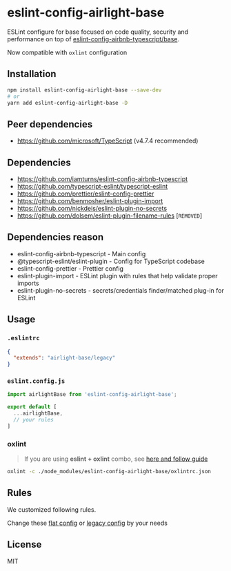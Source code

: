 # eslint-config-airlight-base

ESLint configure for base focused on code quality, security and performance on top of
[eslint-config-airbnb-typescript/base](https://github.com/iamturns/eslint-config-airbnb-typescript).

Now compatible with `oxlint` configuration

## Installation

```bash
npm install eslint-config-airlight-base --save-dev
# or
yarn add eslint-config-airlight-base -D
```

## Peer dependencies

- <https://github.com/microsoft/TypeScript> (v4.7.4 recommended)

## Dependencies

- <https://github.com/iamturns/eslint-config-airbnb-typescript>
- <https://github.com/typescript-eslint/typescript-eslint>
- <https://github.com/prettier/eslint-config-prettier>
- <https://github.com/benmosher/eslint-plugin-import>
- <https://github.com/nickdeis/eslint-plugin-no-secrets>
- <https://github.com/dolsem/eslint-plugin-filename-rules> \[`REMOVED`\]

## Dependencies reason

- eslint-config-airbnb-typescript - Main config
- @typescript-eslint/eslint-plugin - Config for TypeScript codebase
- eslint-config-prettier - Prettier config
- eslint-plugin-import - ESLint plugin with rules that help validate proper imports
- eslint-plugin-no-secrets - secrets/credentials finder/matched plug-in for ESLint

## Usage

### `.eslintrc`

```json
{
  "extends": "airlight-base/legacy"
}
```

### `eslint.config.js`

```js
import airlightBase from 'eslint-config-airlight-base';

export default [
  ...airlightBase,
  // your rules
]
```

### oxlint

> If you are using **eslint + oxlint** combo, see [here and follow guide](https://github.com/oxc-project/eslint-plugin-oxlint)

```bash
oxlint -c ./node_modules/eslint-config-airlight-base/oxlintrc.json
```

## Rules

We customized following rules.

Change these [flat config](./flat.cjs) or [legacy config](./legacy.cjs) by your needs

## License

MIT
